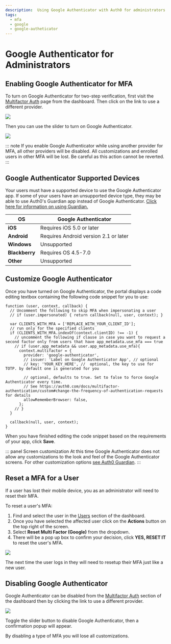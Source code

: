 ```yaml
---
description:  Using Google Authenticator with Auth0 for administrators
tags:
  - mfa
  - google
  - google-autheticator
---
```


# Google Authenticator for Administrators

## Enabling Google Authenticator for MFA

To turn on Google Authenticator for two-step verification, first visit the [Multifactor Auth](${manage_url}/#/guardian) page from the dashboard. Then click on the link to use a different provider.

![](/media/articles/mfa/change-provider.png)

Then you can use the slider to turn on Google Authenticator.

![](/media/articles/mfa/toggle-google-auth.png)

::: note
If you enable Google Authenticator while using another provider for MFA, all other providers will be disabled. All customizations and enrolled users in other MFA will be lost. Be careful as this action cannot be reverted.
:::

## Google Authenticator Supported Devices

Your users must have a supported device to use the Google Authenticator app. If some of your users have an unsupported device type, they may be able to use Auth0's Guardian app instead of Google Authenticator. [Click here for information on using Guardian.](/multifactor-authentication/guardian/admin-guide)

| **OS** | **Google Authenticator** |
| --- | --- |
| **iOS** | Requires iOS 5.0 or later |
| **Android** | Requires Android version 2.1 or later |
| **Windows** | Unsupported |
| **Blackberry** | Requires OS 4.5-7.0 |
| **Other** | Unsupported |

## Customize Google Authenticator

Once you have turned on Google Authenticator, the portal displays a code editing textbox containing the following code snippet for you to use:

```JS
function (user, context, callback) {
  // Uncomment the following to skip MFA when impersonating a user
  // if (user.impersonated) { return callback(null, user, context); }

  var CLIENTS_WITH_MFA = ['REPLACE_WITH_YOUR_CLIENT_ID'];
  // run only for the specified clients
  if (CLIENTS_WITH_MFA.indexOf(context.clientID) !== -1) {
    // uncomment the following if clause in case you want to request a second factor only from users that have app_metadata.use_mfa === true
    // if (user.app_metadata && user.app_metadata.use_mfa){
      context.multifactor = {
        provider: 'google-authenticator',
        // issuer: 'Label on Google Authenticator App', // optional
        // key: 'YOUR_KEY_HERE', //  optional, the key to use for TOTP. by default one is generated for you

        // optional, defaults to true. Set to false to force Google Authenticator every time.
        // See https://auth0.com/docs/multifactor-authentication/custom#change-the-frequency-of-authentication-requests for details
        allowRememberBrowser: false,
      };
    // }
  }

  callback(null, user, context);
}
```

When you have finished editing the code snippet based on the requirements of your app, click **Save**.

::: panel Screen customization
At this time Google Authenticator does not allow any customizations to the look and feel of the Google Authenticator screens. For other customization options [see Auth0 Guardian](/multifactor-authentication/administrator#customization).
:::

## Reset a MFA for a User

If a user has lost their mobile device, you as an administrator will need to reset their MFA.

To reset a user's MFA:

1.  Find and select the user in the [Users](${manage_url}/#/users) section of the dashboard.
2. Once you have selected the affected user click on the **Actions** button on the top right of the screen.
3. Select **Reset Multi Factor (Google)** from the dropdown.
4. There will be a pop up box to confirm your decision, click **YES, RESET IT** to reset the user's MFA.

![](/media/articles/mfa/reset-google-mfa.png)

The next time the user logs in they will need to resetup their MFA just like a new user.

## Disabling Google Authenticator

Google Authenticator can be disabled from the [Multifactor Auth](${manage_url}/#/guardian) section of the dashboard then by clicking the link to use a different provider.

![](/media/articles/mfa/change-provider.png)

Toggle the slider button to disable Google Authenticator, then a confirmation popup will appear.

By disabling a type of MFA you will lose all customizations.
